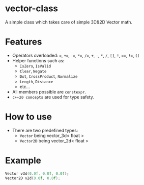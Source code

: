 # vector-class
A simple class which takes care of simple 3D&2D Vector math. 

# Features
- Operators overloaded: `=`, `+=`, `-=`, `*=`, `/=`, `+`, `-`, `*`, `/`, `[]`, `!`, `==`, `!=`, `()`
- Helper functions such as: 
  - `IsZero`, `IsValid`
  - `Clear`, `Negate`
  - `Dot`, `CrossProduct`, `Normalize`
  - `Length`, `Distance`
  - etc...
- All members possible are `constexpr`.
- `c++20 concepts` are used for type safety.

# How to use
- There are two predefined types: 
  - `Vector` being vector_3d< float >
  - `Vector2D` being vector_2d< float >

# Example
```c++
Vector v3d(0.0f, 0.0f, 0.0f);
Vector2D v2d(0.0f, 0.0f);
```

